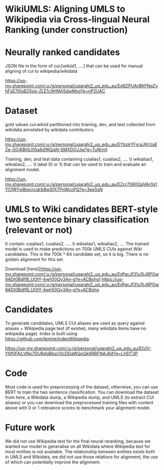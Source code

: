 # WikiUMLS: Aligning UMLS to Wikipedia via Cross-lingual Neural Ranking (under construction)


# Neurally ranked candidates 

JSON file in the form of cui:[wikiid1, ....] that can be used for manual aligning of cui to wikipedia/wikidata

https://uq-my.sharepoint.com/:u:/g/personal/uqarahi2_uq_edu_au/Ed8ZPUArBKFNqZyhFsE7l0sB2Xop-ZLE1c9HfAljSdwMsg?e=nP2UAC

# Dataset 

gold values cui:wikiid partitioned into trianing, dev, and test collected from wikidata annotated by wikidata contributors

https://uq-my.sharepoint.com/:u:/g/personal/uqarahi2_uq_edu_au/EYbzkYFxraJKrUaEZe-GG4IBHLl05a6d1KQqN-SMXDOJJw?e=TuNrm1

Training, dev, and test data containing cuialias1, cuialias2, ....  \t wikialias1, wikialias2, .... \t label (0 or 1)
that can be used to train and evaluate an alignment model.

https://uq-my.sharepoint.com/:u:/g/personal/uqarahi2_uq_edu_au/EZcr7S60QaVAn1q1YCfjRYwBiqcrcidrb8wSfX7PnWcoPQ?e=3ee5sN

# UMLS to Wiki candidates BERT-style two sentence binary classification (relevant or not)

It contain: cuialias1, cuialias2, ....  \t wikialias1, wikialias2, ....
The trained model is used to make predictions on 700k UMLS CUIs against Wiki candidates.
This is the 700k * 64 candidate set, so it is big. There is no golden alignment for this set.

Download [here][https://uq-my.sharepoint.com/:u:/g/personal/uqarahi2_uq_edu_au/EdfgcJf31u1IjJ6PGw9ADt0BdIfB_UOtY-4wh50Qy3An-g?e=ACBshg]
https://uq-my.sharepoint.com/:u:/g/personal/uqarahi2_uq_edu_au/EdfgcJf31u1IjJ6PGw9ADt0BdIfB_UOtY-4wh50Qy3An-g?e=ACBshg

# Candidates

To generate candidates, UMLS CUI aliases are used as query against aliases + Wikipedia page text (if existed, many wikidata items have no wikipedia page). Index is built using https://github.com/lemire/IndexWikipedia.

https://uq-my.sharepoint.com/:u:/g/personal/uqarahi2_uq_edu_au/EfJiV-Y6f0FAjLVNp7DU8dgBbsUVcDDaWQoQk6RBFNAJ6A?e=LHDT3P


# Code

Most code is used for preprocessing of the dataset, otherwise, you can use BERT to train the two sentence classification.
You can download the dataset from here, a Wikidata dump, a Wikipedia dump, and UMLS (to extract CUI aliases) or you can download the preprocessed training files with content above with 0 or 1 relevance scores to benchmark your alignment model.

# Future work
We did not use Wikipedia text for the final neural reranking, because we wanted our model to generalise on all Wikidata where Wikipedia text for most entities is not available. The relationship between entities exists both in UMLS and Wikidata, we did not use those relations for alignment, the use of which can potentially improve the alignment.

